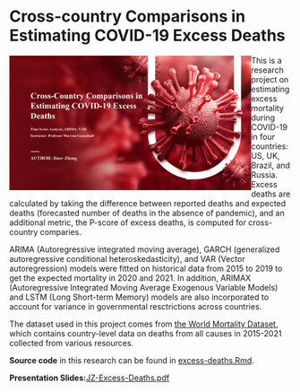 # Cross-country Comparisons in Estimating COVID-19 Excess Deaths

<img src='covid.png' align='left' height='240'/>
This is a research project on estimating excess mortality during COVID-19 in four countries: US, UK, Brazil, and Russia. Excess deaths are calculated by taking the difference between reported deaths and expected deaths (forecasted number of deaths in the absence of pandemic), and an additional metric, the P-score of excess deaths, is computed for cross-country comparies.


ARIMA (Autoregressive integrated moving average), GARCH (generalized autoregressive conditional heteroskedasticity), and VAR (Vector autoregression) models were fitted on historical data from 2015 to 2019 to get the expected mortality in 2020 and 2021. In addition, ARIMAX (Autoregressive Integrated Moving Average Exogenous Variable Models) and LSTM (Long Short-term Memory) models are also incorporated to account for variance in governmental resctrictions across countries.

The dataset used in this project comes from [the World Mortality Dataset](https://github.com/akarlinsky/world_mortality), which contains country-level data on deaths from all causes in 2015-2021 collected from various resources.

**Source code** in this research can be found in [excess-deaths.Rmd](https://github.com/Cyanjiner/covid19-excess-deaths/blob/main/excess-deaths.Rmd).

**Presentation Slides:**[JZ-Excess-Deaths.pdf](https://github.com/Cyanjiner/covid19-excess-deaths/blob/main/JZ-Excess-Deaths.pdf)
